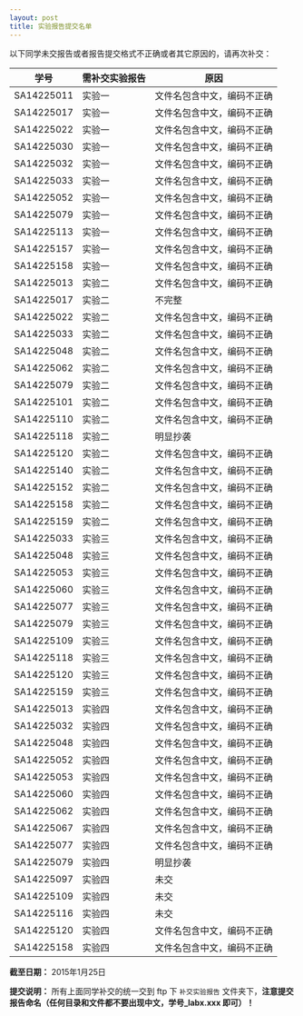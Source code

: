 ```yaml
---
layout: post
title: 实验报告提交名单
---
```



以下同学未交报告或者报告提交格式不正确或者其它原因的，请再次补交：

学号 | 需补交实验报告 | 原因
-----| -------| --------
SA14225011 | 实验一 | 文件名包含中文，编码不正确
SA14225017 | 实验一 | 文件名包含中文，编码不正确
SA14225022 | 实验一 | 文件名包含中文，编码不正确
SA14225030 | 实验一 | 文件名包含中文，编码不正确
SA14225032 | 实验一 | 文件名包含中文，编码不正确
SA14225033 | 实验一 | 文件名包含中文，编码不正确
SA14225052 | 实验一 | 文件名包含中文，编码不正确
SA14225079 | 实验一 | 文件名包含中文，编码不正确
SA14225113 | 实验一 | 文件名包含中文，编码不正确
SA14225157 | 实验一 | 文件名包含中文，编码不正确
SA14225158 | 实验一 | 文件名包含中文，编码不正确
SA14225013 | 实验二 | 文件名包含中文，编码不正确
SA14225017 | 实验二 | 不完整
SA14225022 | 实验二 | 文件名包含中文，编码不正确
SA14225033 | 实验二 | 文件名包含中文，编码不正确
SA14225048 | 实验二 | 文件名包含中文，编码不正确
SA14225062 | 实验二 | 文件名包含中文，编码不正确
SA14225079 | 实验二 | 文件名包含中文，编码不正确
SA14225101 | 实验二 | 文件名包含中文，编码不正确
SA14225110 | 实验二 | 文件名包含中文，编码不正确
SA14225118 | 实验二 | 明显抄袭
SA14225120 | 实验二 | 文件名包含中文，编码不正确
SA14225140 | 实验二 | 文件名包含中文，编码不正确
SA14225152 | 实验二 | 文件名包含中文，编码不正确
SA14225158 | 实验二 | 文件名包含中文，编码不正确
SA14225159 | 实验二 | 文件名包含中文，编码不正确
SA14225033 | 实验三 | 文件名包含中文，编码不正确 
SA14225048 | 实验三 | 文件名包含中文，编码不正确
SA14225053 | 实验三 | 文件名包含中文，编码不正确
SA14225060 | 实验三 | 文件名包含中文，编码不正确
SA14225077 | 实验三 | 文件名包含中文，编码不正确
SA14225079 | 实验三 | 文件名包含中文，编码不正确
SA14225109 | 实验三 | 文件名包含中文，编码不正确
SA14225118 | 实验三 | 文件名包含中文，编码不正确
SA14225120 | 实验三 | 文件名包含中文，编码不正确
SA14225159 | 实验三 | 文件名包含中文，编码不正确
SA14225013 | 实验四 | 文件名包含中文，编码不正确
SA14225032 | 实验四 | 文件名包含中文，编码不正确
SA14225048 | 实验四 | 文件名包含中文，编码不正确
SA14225052 | 实验四 | 文件名包含中文，编码不正确
SA14225053 | 实验四 | 文件名包含中文，编码不正确
SA14225060 | 实验四 | 文件名包含中文，编码不正确
SA14225062 | 实验四 | 文件名包含中文，编码不正确
SA14225067 | 实验四 | 文件名包含中文，编码不正确
SA14225077 | 实验四 | 文件名包含中文，编码不正确
SA14225079 | 实验四 | 明显抄袭
SA14225097 | 实验四 | 未交
SA14225109 | 实验四 | 未交
SA14225116 | 实验四 | 未交
SA14225120 | 实验四 | 文件名包含中文，编码不正确
SA14225158 | 实验四 | 文件名包含中文，编码不正确


**截至日期：** 2015年1月25日

**提交说明：** 所有上面同学补交的统一交到 ftp 下 `补交实验报告` 文件夹下，**注意提交报告命名（任何目录和文件都不要出现中文，学号_labx.xxx 即可）！**
